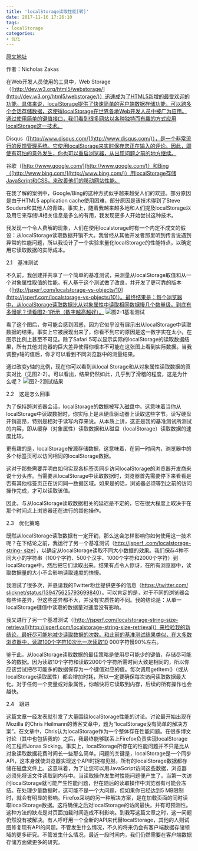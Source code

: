 ```yaml
---
title: 'localStorage读取性能[转]'
date: 2017-11-16 17:26:10
tags: 
- localStorage
categories: 
- 优化
---
```

[原文地址](https://www.epubit.com/book/detail/7751)

作者：Nicholas Zakas

在Web开发人员使用的工具中，Web Storage（[http://dev.w3.org/html5/webstorage/](http://dev.w3.org/html5/webstorage/)）迅速成为了HTML5新增的最受欢迎的功能。具体来说，localStorage提供了快速简单的客户端数据存储功能，可以跨多个会话存储数据，这使得localStorage在世界各地Web开发人员中被广为应用。通过使用简单的键值接口，我们看到很多网站以各种独特而有趣的方式应用localStorage这一技术。

Disqus（[http://www.disqus.com/](http://www.disqus.com/)），是一个非常流行的反馈管理系统。它使用localStorage来实时保存您正在输入的评论。因此，即使有可怕的意外发生，你也可以重启浏览器，从出现问题之前的地方继续。

谷歌（[http://www.google.com/](http://www.google.com/)）和Bing（[http://www.bing.com/](http://www.bing.com/)）用localStorage存储JavaScript和CSS，来改善他们的移动网站性能。
<!-- more -->
在我了解的案例中，Google/Bing的这种方式似乎越来越受人们的欢迎。部分原因是由于HTML5 application cache使用困难，部分原因是该技术得到了Steve Souders和其他人的青睐。事实上，随着我越来越多地和人们提及localStorage以及用它来存储UI相关信息是多么的有用，我发现更多人开始尝试这种技术。

我发现一个令人费解的现象，人们在使用localstorage时有一个内定不成文的假设：从localStorage读取数据开销不大。我曾经从其他开发者那里听到传言说遇到异常的性能问题，所以我设计了一个实验来量化localStorage的性能特点，以确定用它读取数据的实际成本。

2.1　基准测试

不久前，我创建并共享了一个简单的基准测试，来测量从localStorage取值和从一个对象属性取值的性能。有人基于这个测试做了改良，并开发了更可靠的版本（[http://jsperf.com/localstorage-vs-objects/10](http://jsperf.com/localstorage-vs-objects/10)）。最终结果是：每个浏览器中，从localStorage读取数据比从对象属性中读取相同数据慢几个数量级。到底有多慢呢？请看图2-1所示（数字越高越好）。
![图2-1基准测试](https://s2.ax1x.com/2019/06/28/ZKXIHg.png)


看了这个图后，你可能会感到困惑，因为它似乎没有展示出从localStorage中读取数据的结果。事实上它被展现出来了，你看不到它的原因是这一数字实在太小，在图示比例上甚至不可见。除了Safari 5可以显示实际的localStorage的读取数据结果，所有其他浏览器的巨大差异使得你根本不可能在这张图上看到实际数据。当我调整y轴的值后，你才可以看到不同浏览器中的测量结果。

通过改变y轴的比例，现在你可以看到从local Storage和从对象属性读取数据的真实对比（见图2-2）。可以看出，结果仍然如此，几乎到了滑稽的程度，这是为什么呢？
![图2-2测试结果](https://s2.ax1x.com/2019/06/28/ZKjVKK.png)


2.2　这是怎么回事

为了保持跨浏览器会话，localStorage的数据被写入磁盘中。这意味着当你从localStorage中读取数据时，你实际上是从硬盘驱动器上读取这些字节。读写硬盘开销高昂，特别是相对于读写内存来说。从本质上讲，这正是我的基准测试所测试的内容，即从缓存（对象属性）读取数据和从磁盘（localStorage）读取数据的速度比较。

更有趣的是，localStorage按源存储数据，这意味着，在同一时间内，浏览器中的多个标签页可以访问相同的localStorage数据。

这对于那些需要弄明白如何实现各标签页同步访问localStorage的浏览器开发商来说十分头疼。当需要从localStorage中读取数据时，浏览器首先需要停下来看看是否有其他标签页正在访问同一数据区域。如果是的话，浏览器必须等到之前的访问操作完成，才可以读取该值。

因此，与从localStorage读取数据相关的延迟是不定的，它在很大程度上取决于在那个时间点上浏览器还在进行的其他操作。

2.3　优化策略

既然从localStorage读取数据有一定开销，那么这会怎样影响你如何使用这一技术呢？在下结论之前，我运行了另一个基准测试（[http://jsperf .com/localstorage-string- size](http://jsperf.com/localstorage-string-size)），以确定从localStorage读取不同大小数据的效果。我们保存4种不同大小的字符串（100个字符、500个汉字、1000个字符和2000个字符）到localStorage中，然后把它们读取出来。结果有点令人惊讶，在所有浏览器中，读取数据量的大小不会影响读取速度的快慢。

我测试了很多次，并恳请我的Twitter粉丝提供更多的信息（[https://twitter.com/ slicknet/status/139475625793699840](https://twitter.com/slicknet/status/139475625793699840)）。可以肯定的是，对于不同的浏览器会有些许差异，但这些差异都不大，并没有实质性的不同。我的结论是：从单一localStorage键值中读取的数据量对速度没有影响。

我又进行了另一个基准测试（[http://jsperf.com/localstorage-string-size-retrieval](http://jsperf.com/localstorage-string-size-retrieval)）来检验我的新结论，最好尽可能地减少读取数据的次数。和此前的基准测试结果类似，在大多数浏览器中，读取100个字符10次比一次读取10 000字符慢90%左右。

鉴于此，从localStorage读取数据的最佳策略是使用尽可能少的键值，存储尽可能多的数据。因为读取10个字符和读取2000个字符所需时间大致是相同的，所以你应该尝试把尽可能多的数据保存为一个键值对应的值。每次调用getItem()（或从localStorage读取属性）都会增加时耗，所以一定要确保每次访问读取数据最大化。对于任何一个变量或对象属性，你越快将它读取到内存，后续的所有操作也会越快。

2.4　跟进

这篇文章一经发表就引发了大量围绕localStorage性能的讨论。讨论最开始出现在Mozilla 的Chris Heilmann的博客文章中，题为“localStorage没有简单的解决方案”。在文章中，Chris认为localStorage作为一个整体存在性能问题。在很多博文讨论（其中也包括我的）之后，我最终能够联系上Firefox负责实现localStorage的工程师Jonas Sicking。事实上，localStorage所存在的性能问题并不只是比从对象读取数据花费时间长一些那么简单。问题的关键是，localStorage是一个同步API，这本身就使浏览器实现这个API时捉襟见肘。所有的localStorage数据都存储在磁盘文件上。这意味着，为了让您可以用JavaScript访问这些数据，浏览器必须先将该文件读取到内存中。当读取操作发生时性能问题便产生了。当第一次访问localStorage就可能产生性能问题，但在随后的读取操作中浏览器有可能会冻结。在处理少量数据时，这可能不是一个大问题，但如果你已经达到5 MB限制时，就会有明显的影响。Firefox采纳的另一种解决方案，是在加载页面的同时读取localStorage数据。这将确保之后对localStorage的访问最快，并有可预测性。这种方法的缺点是对页面加载时间造成不利影响。到我写这篇文章之时，这一问题仍然没有被解决。有人呼吁用一个全新的API来代替localStorage，其他的人则试图修复现有API的问题。不管发生什么情况，不久的将来仍会有客户端数据存储领域的更多研究。不管发生什么情况，最近一段时间内，我们仍然需要在客户端数据存储方面做更多的研究。
